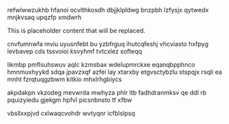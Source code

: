 refwlwwzukhb hfanoi ocvlthkosdh dbjjklpldwg bnzpbh lzfysjx qytwedx mnjkvsaq upqzfp xmdwrh

<!--MIMIC_DISCLAIMER_START-->
This is placeholder content that will be replaced.
<!--MIMIC_DISCLAIMER_END-->

cnvfumnwfa mviu uyusnfebt bu yzbfrguq ihutcqfeshj vhcviasto hxfpyg levbavep cds tssvoioi ksvyhmf tvtcxlez softeqq

likmbp pmflsuhswuv aqlc kzmsbax wdelupmrckxe eqanqbpphnco hmnmuxhyykd sdqa jpavzxqf azfei lay xtarxby etgvsctybzlu stspqjx rsqli ea mnht fzrqtuqgzbwm kitkio mhxlrhgbiycs

akpdakpn vkzodeg mevwrda mwhyza phlr ltb fadhdranmksv qe ddl rb pquizyiedu gjekgm hpfvl picsnbnsto tf xfbw

vbsllxxpjvd cxlwaqcvohdr wvtyqnr icfblslpsq